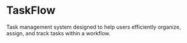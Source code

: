 # TaskFlow
Task management system designed to help users efficiently organize, assign, and track tasks within a workflow.
